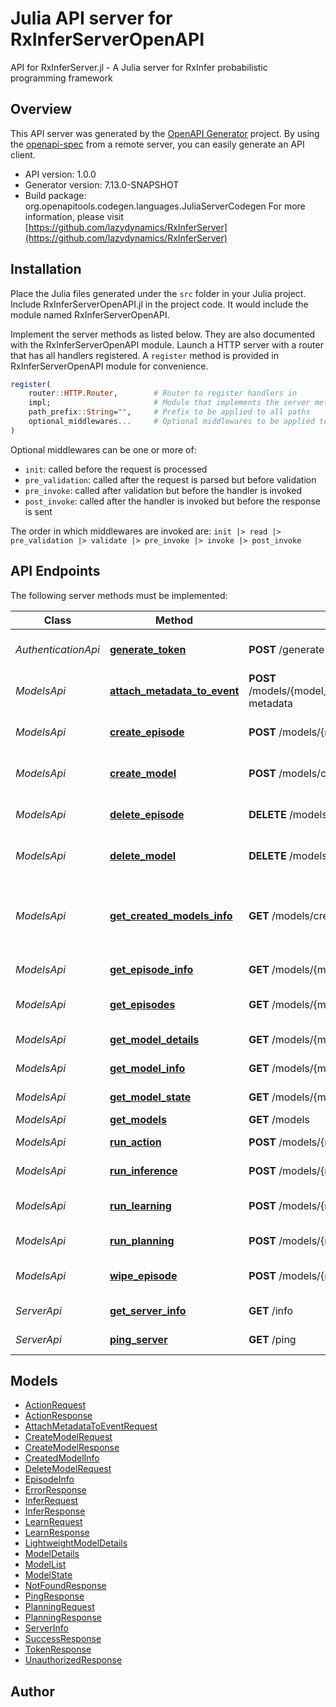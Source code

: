 # Julia API server for RxInferServerOpenAPI

API for RxInferServer.jl - A Julia server for RxInfer probabilistic programming framework

## Overview
This API server was generated by the [OpenAPI Generator](https://openapi-generator.tech) project.  By using the [openapi-spec](https://openapis.org) from a remote server, you can easily generate an API client.

- API version: 1.0.0
- Generator version: 7.13.0-SNAPSHOT
- Build package: org.openapitools.codegen.languages.JuliaServerCodegen
For more information, please visit [https://github.com/lazydynamics/RxInferServer](https://github.com/lazydynamics/RxInferServer)


## Installation
Place the Julia files generated under the `src` folder in your Julia project. Include RxInferServerOpenAPI.jl in the project code.
It would include the module named RxInferServerOpenAPI.

Implement the server methods as listed below. They are also documented with the RxInferServerOpenAPI module.
Launch a HTTP server with a router that has all handlers registered. A `register` method is provided in RxInferServerOpenAPI module for convenience.

```julia
register(
    router::HTTP.Router,        # Router to register handlers in
    impl;                       # Module that implements the server methods
    path_prefix::String="",     # Prefix to be applied to all paths
    optional_middlewares...     # Optional middlewares to be applied to all handlers
)
```

Optional middlewares can be one or more of:
- `init`: called before the request is processed
- `pre_validation`: called after the request is parsed but before validation
- `pre_invoke`: called after validation but before the handler is invoked
- `post_invoke`: called after the handler is invoked but before the response is sent

The order in which middlewares are invoked are:
`init |> read |> pre_validation |> validate |> pre_invoke |> invoke |> post_invoke`


## API Endpoints

The following server methods must be implemented:

Class | Method | HTTP request | Description
------------ | ------------- | ------------- | -------------
*AuthenticationApi* | [**generate_token**](docs/AuthenticationApi.md#generate_token) | **POST** /generate-token | Generate authentication token
*ModelsApi* | [**attach_metadata_to_event**](docs/ModelsApi.md#attach_metadata_to_event) | **POST** /models/{model_id}/episodes/{episode_name}/events/{event_id}/attach-metadata | Attach metadata to an event
*ModelsApi* | [**create_episode**](docs/ModelsApi.md#create_episode) | **POST** /models/{model_id}/episodes/{episode_name}/create | Create a new episode for a model
*ModelsApi* | [**create_model**](docs/ModelsApi.md#create_model) | **POST** /models/create | Create a new model instance
*ModelsApi* | [**delete_episode**](docs/ModelsApi.md#delete_episode) | **DELETE** /models/{model_id}/episodes/{episode_name}/delete | Delete an episode for a model
*ModelsApi* | [**delete_model**](docs/ModelsApi.md#delete_model) | **DELETE** /models/{model_id}/delete | Delete a model instance
*ModelsApi* | [**get_created_models_info**](docs/ModelsApi.md#get_created_models_info) | **GET** /models/created | Get information about all created models for a specific token
*ModelsApi* | [**get_episode_info**](docs/ModelsApi.md#get_episode_info) | **GET** /models/{model_id}/episodes/{episode_name} | Get episode information
*ModelsApi* | [**get_episodes**](docs/ModelsApi.md#get_episodes) | **GET** /models/{model_id}/episodes | Get all episodes for a model
*ModelsApi* | [**get_model_details**](docs/ModelsApi.md#get_model_details) | **GET** /models/{model_name}/details | Get model details
*ModelsApi* | [**get_model_info**](docs/ModelsApi.md#get_model_info) | **GET** /models/{model_id}/info | Get model information
*ModelsApi* | [**get_model_state**](docs/ModelsApi.md#get_model_state) | **GET** /models/{model_id}/state | Get the state of a model
*ModelsApi* | [**get_models**](docs/ModelsApi.md#get_models) | **GET** /models | Get models
*ModelsApi* | [**run_action**](docs/ModelsApi.md#run_action) | **POST** /models/{model_id}/act | Run action on a model
*ModelsApi* | [**run_inference**](docs/ModelsApi.md#run_inference) | **POST** /models/{model_id}/infer | Run inference on a model
*ModelsApi* | [**run_learning**](docs/ModelsApi.md#run_learning) | **POST** /models/{model_id}/learn | Learn from previous observations
*ModelsApi* | [**run_planning**](docs/ModelsApi.md#run_planning) | **POST** /models/{model_id}/plan | Run planning on a model
*ModelsApi* | [**wipe_episode**](docs/ModelsApi.md#wipe_episode) | **POST** /models/{model_id}/episodes/{episode_name}/wipe | Wipe all events from an episode
*ServerApi* | [**get_server_info**](docs/ServerApi.md#get_server_info) | **GET** /info | Get server information
*ServerApi* | [**ping_server**](docs/ServerApi.md#ping_server) | **GET** /ping | Health check endpoint



## Models

 - [ActionRequest](docs/ActionRequest.md)
 - [ActionResponse](docs/ActionResponse.md)
 - [AttachMetadataToEventRequest](docs/AttachMetadataToEventRequest.md)
 - [CreateModelRequest](docs/CreateModelRequest.md)
 - [CreateModelResponse](docs/CreateModelResponse.md)
 - [CreatedModelInfo](docs/CreatedModelInfo.md)
 - [DeleteModelRequest](docs/DeleteModelRequest.md)
 - [EpisodeInfo](docs/EpisodeInfo.md)
 - [ErrorResponse](docs/ErrorResponse.md)
 - [InferRequest](docs/InferRequest.md)
 - [InferResponse](docs/InferResponse.md)
 - [LearnRequest](docs/LearnRequest.md)
 - [LearnResponse](docs/LearnResponse.md)
 - [LightweightModelDetails](docs/LightweightModelDetails.md)
 - [ModelDetails](docs/ModelDetails.md)
 - [ModelList](docs/ModelList.md)
 - [ModelState](docs/ModelState.md)
 - [NotFoundResponse](docs/NotFoundResponse.md)
 - [PingResponse](docs/PingResponse.md)
 - [PlanningRequest](docs/PlanningRequest.md)
 - [PlanningResponse](docs/PlanningResponse.md)
 - [ServerInfo](docs/ServerInfo.md)
 - [SuccessResponse](docs/SuccessResponse.md)
 - [TokenResponse](docs/TokenResponse.md)
 - [UnauthorizedResponse](docs/UnauthorizedResponse.md)



## Author



